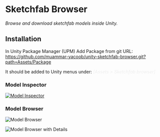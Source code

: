 # Sketchfab Browser
*Browse and download sketchfab models inside Unity.*

## Installation ##
In Unity Package Manager (UPM) Add Package from git URL:<BR>
https://github.com/muammar-yacoob/unity-sketchfab-browser.git?path=Assets/Package 

It should be added to Unity menus under: *<font color=#eeeeee>[Assets > Sketchfab browser]</font>*

### Model Inspector
[![Model Inspector](./res/tool-window.jpg)](https://sketchfab.com/3d-models/starbutts-564e02a97528499388ca00d3c6bdb044)

### Model Browser
![Model Browser](./res/model-browser.jpg)

![Model Browser with Details](./res/model-browser2.jpg)

